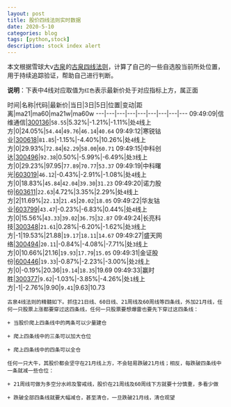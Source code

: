 ```yaml
---
layout: post
title: 股价四线法则实时数据
date: 2020-5-10
categories: blog
tags: [python,stock]
description: stock index alert
---
```



本文根据雪球大v[古泉](https://xueqiu.com/u/7148646888)的[古泉四线法则](https://xueqiu.com/7148646888/130498192)，计算了自己的一些自选股当前所处位置，用于持续追踪验证，帮助自己进行判断。

**说明**：下表中4线对应取值为`红色`表示最新价处于对应指标上方，属正面

时间|名称|代码|最新价|当日|3日|5日|位置|变动|距离|ma21|ma60|ma21w|ma60w
---|---|---|---|---|---|---|---|---
09:49:09|信维通信|[300136](https://xueqiu.com/S/SZ300136)|`58.55`|5.32%|-1.21%|-1.11%|处`4`线上方|0|24.05%|`54.44`|`49.76`|`46.14`|`40.64`
09:49:12|寒锐钴业|[300618](https://xueqiu.com/S/SZ300618)|`81.85`|-1.15%|-4.40%|10.26%|处`4`线上方|0|29.93%|`72.84`|`62.29`|`58.00`|`60.71`
09:49:15|中科创达|[300496](https://xueqiu.com/S/SZ300496)|`92.38`|0.50%|-5.99%|-6.49%|处`3`线上方|0|29.23%|97.95|`77.89`|`70.77`|`53.37`
09:49:19|中科曙光|[603019](https://xueqiu.com/S/SH603019)|`46.12`|-0.43%|-2.91%|-1.08%|处`4`线上方|0|18.83%|`45.84`|`42.04`|`39.30`|`31.23`
09:49:20|诺力股份|[603611](https://xueqiu.com/S/SH603611)|`22.63`|4.72%|3.35%|2.29%|处`4`线上方|2|11.69%|`22.13`|`21.45`|`20.02`|`18.05`
09:49:22|华友钴业|[603799](https://xueqiu.com/S/SH603799)|`43.47`|-0.23%|-6.83%|0.44%|处`4`线上方|0|15.56%|`43.33`|`39.02`|`36.75`|`32.87`
09:49:24|长亮科技|[300348](https://xueqiu.com/S/SZ300348)|`21.61`|0.28%|-6.20%|-1.62%|处`3`线上方|-1|19.53%|21.88|`19.17`|`18.11`|`14.67`
09:49:27|盛天网络|[300494](https://xueqiu.com/S/SZ300494)|`20.11`|-0.84%|-4.08%|-7.71%|处`3`线上方|0|10.66%|21.16|`19.93`|`17.79`|`15.05`
09:49:31|金证股份|[600446](https://xueqiu.com/S/SH600446)|`19.33`|-0.87%|-2.23%|-3.00%|处`2`线上方|0|-0.19%|20.36|`19.14`|`18.35`|19.69
09:49:33|赢时胜|[300377](https://xueqiu.com/S/SZ300377)|`9.62`|-1.03%|-3.85%|-4.26%|处`1`线上方|-1|-2.76%|9.90|`9.41`|9.63|10.73

```
古泉4线法则的精髓如下。抓住21日线、60日线、21周线及60周线等四条线，外加21月线，任何一只股票上涨都要穿过这四条线，任何一只股票要想爆雷也要先下穿过这四条线：

+ 当股价爬上四条线中的两条可以少量建仓

+ 爬上四条线中的三条可以加大仓位

+ 爬上四条线中的四条可以全仓

任何一只大牛，其股价都会坚守在21月线上方，不会轻易跌破21月线；相反，每跌破四条线中一条就减一些仓位：

+ 21周线可做为多空分水岭及警戒线，股价在21周线及60周线下方就要十分慎重，多看少做

+ 跌破全部四条线就要大幅减仓，甚至清仓，一旦跌破21月线，清仓观望
```